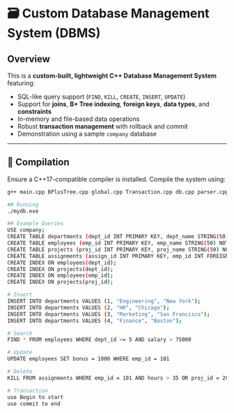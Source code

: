 # 🗃️ Custom Database Management System (DBMS)

## Overview

This is a **custom-built, lightweight C++ Database Management System** featuring:

- SQL-like query support (`FIND`, `KILL`, `CREATE`, `INSERT`, `UPDATE`)
- Support for **joins**, **B+ Tree indexing**, **foreign keys**, **data types**, and **constraints**
- In-memory and file-based data operations
- Robust **transaction management** with rollback and commit
- Demonstration using a sample `company` database

---

## 🔧 Compilation

Ensure a C++17-compatible compiler is installed. Compile the system using:

```bash
g++ main.cpp BPlusTree.cpp global.cpp Transaction.cpp db.cpp parser.cpp -o mydb.exe -std=c++17

## Running
./mydb.exe

## Example Queries
USE company;
CREATE TABLE departments (dept_id INT PRIMARY KEY, dept_name STRING(50) NOT_NULL, location STRING(50));
CREATE TABLE employees (emp_id INT PRIMARY KEY, emp_name STRING(50) NOT_NULL, dept_id INT FOREIGN KEY REFERENCES departments(dept_id), salary INT, hire_date STRING(20));
CREATE TABLE projects (proj_id INT PRIMARY KEY, proj_name STRING(50) NOT_NULL, dept_id INT FOREIGN KEY REFERENCES departments(dept_id), budget INT);
CREATE TABLE assignments (assign_id INT PRIMARY KEY, emp_id INT FOREIGN KEY REFERENCES employees(emp_id), proj_id INT FOREIGN KEY REFERENCES projects(proj_id), hours INT);
CREATE INDEX ON employees(dept_id);
CREATE INDEX ON projects(dept_id);
CREATE INDEX ON employees(emp_id);
CREATE INDEX ON projects(proj_id);

# Insert
INSERT INTO departments VALUES (1, "Engineering", "New York");
INSERT INTO departments VALUES (2, "HR", "Chicago");
INSERT INTO departments VALUES (3, "Marketing", "San Francisco");
INSERT INTO departments VALUES (4, "Finance", "Boston");

# Search
FIND * FROM employees WHERE dept_id <= 5 AND salary > 75000

# Update
UPDATE employees SET bonus = 1000 WHERE emp_id = 101

# Delete
KILL FROM assignments WHERE emp_id = 101 AND hours > 35 OR proj_id = 201

# Transaction
use Begin to start
use commit to end
